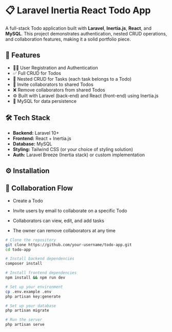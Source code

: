 # 📋 Laravel Inertia React Todo App

A full-stack Todo application built with **Laravel**, **Inertia.js**, **React**, and **MySQL**. This project
demonstrates authentication, nested CRUD operations, and collaboration features, making it a solid portfolio piece.

## 🚀 Features

- 🧑‍💻 User Registration and Authentication
- ✅ Full CRUD for Todos
- 📝 Nested CRUD for Tasks (each task belongs to a Todo)
- 🤝 Invite collaborators to shared Todos
- ❌ Remove collaborators from shared Todos
- ⚙️ Built with Laravel (back-end) and React (front-end) using Inertia.js
- 💾 MySQL for data persistence

## 🛠️ Tech Stack

- **Backend:** Laravel 10+
- **Frontend:** React + Inertia.js
- **Database:** MySQL
- **Styling:** Tailwind CSS (or your choice of styling solution)
- **Auth:** Laravel Breeze (Inertia stack) or custom implementation

## ⚙️ Installation

## 👥 Collaboration Flow

- Create a Todo

- Invite users by email to collaborate on a specific Todo

- Collaborators can view, edit, and add tasks

- The owner can remove collaborators at any time

```bash
# Clone the repository
git clone https://github.com/your-username/todo-app.git
cd todo-app

# Install backend dependencies
composer install

# Install frontend dependencies
npm install && npm run dev

# Set up your environment
cp .env.example .env
php artisan key:generate

# Set up your database
php artisan migrate

# Run the server
php artisan serve
```
